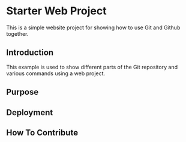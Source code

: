 # Starter Web Project

This is a simple website project for showing how to use Git and Github together.

## Introduction

This example is used to show different parts of the Git repository and various commands using a web project.

## Purpose

## Deployment

## How To Contribute